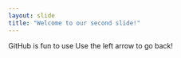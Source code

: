 ```yaml
---
layout: slide
title: "Welcome to our second slide!"
---
```

GitHub is fun to use
Use the left arrow to go back!
